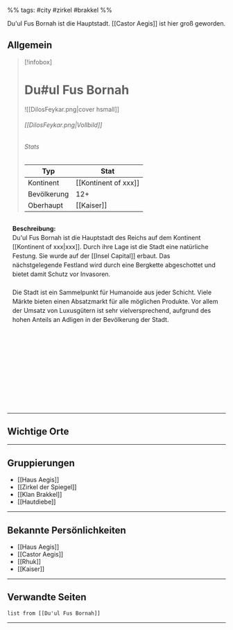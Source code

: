 %% tags: #city #zirkel #brakkel %%

Du'ul Fus Bornah ist die Hauptstadt. [[Castor Aegis]] ist hier groß geworden. 

## Allgemein

> [!infobox]
> # Du#ul Fus Bornah
> ![[DilosFeykar.png|cover hsmall]]
> ###### [[DilosFeykar.png|Vollbild]]
> ###### Stats
> | Typ |  Stat |
> | ---- | ---- |
> | Kontinent | [[Kontinent of xxx]] |
> | Bevölkerung | 12+ |
> | Oberhaupt | [[Kaiser]] |


<div style="min-height: 410px; padding: 12px; border: 0px solid var(--text-faint); border-radius: 10px; background-color: var(--background-secondary); line-height: 1.5;">
<b>Beschreibung:</b><br>
Du'ul Fus Bornah ist die Hauptstadt des Reichs auf dem Kontinent [[Kontinent of xxx|xxx]]. Durch ihre Lage ist die Stadt eine natürliche Festung. Sie wurde auf der [[Insel Capital]] erbaut. Das nächstgelegende Festland wird durch eine Bergkette abgeschottet und bietet damit Schutz vor Invasoren.<br><br>
Die Stadt ist ein Sammelpunkt für Humanoide aus jeder Schicht. Viele Märkte bieten einen Absatzmarkt für alle möglichen Produkte. Vor allem der Umsatz von Luxusgütern ist sehr vielversprechend, aufgrund des hohen Anteils an Adligen in der Bevölkerung der Stadt.
</div>

---

## Wichtige Orte

---

## Gruppierungen

- [[Haus Aegis]]
- [[Zirkel der Spiegel]]
- [[Klan Brakkel]]
- [[Hautdiebe]]

---

## Bekannte Persönlichkeiten

- [[Haus Aegis]]
- [[Castor Aegis]]
- [[Rhuk]]
- [[Kaiser]]

---

## Verwandte Seiten

```dataview
list from [[Du'ul Fus Bornah]]
```

---
